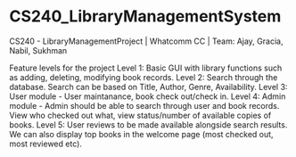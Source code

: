 # CS240_LibraryManagementSystem
CS240 - LibraryManagementProject | Whatcomm CC | Team: Ajay, Gracia, Nabil, Sukhman


Feature levels for the project 
Level 1: Basic GUI with library functions such as adding, deleting, modifying book records. 
Level 2: Search through the database. Search can be based on Title, Author, Genre, Availability. 
Level 3: User module - User maintanance, book check out/check in. 
Level 4: Admin module - Admin should be able to search through user and book records. View who checked out what, view status/number of available copies of books. 
Level 5: User reviews to be made available alongside search results. We can also display top books in the welcome page (most checked out, most reviewed etc).
